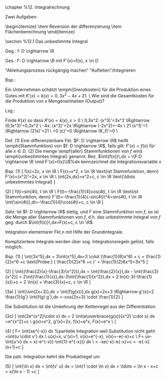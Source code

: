 
\chapter %12.
Integralrechnung

Zwei Aufgaben:

\begin{itemize}
\item Reversion der differenzierung
\item Flächenberechnung
\end{itemize}

\section %12.1
Das unbestimmte Integral

Geg.: f: D \rightarrow \R

Ges.: F: D \rightarrow \R mit F'(x)=f(x), x \in D

"Ableitungsprozess rückgängig machen"
"Aufleiten"/Integrieren

Bsp.:

Ein Unternehmen schätzt \emph{Grenzkosten} für die Produktion eines Gutes mit
$K'(x)=k(x)=0,3x^2 -4x +21$. \\
Wie sind die Gesamtkosten für die Produktion von $x$ Mengeneinheiten (Output)?

Lsg.:

Finde $K(x)$ so dass $K'(x)=k(x), x>0$ \\
0,3x^2:	(x^3)'=3x^2	\Rightarrow (0,1x^3)'=0,3x^2 \\
-4x:	(x^2)'=2x	\Rightarrow (-2x^2)=-4x \\
21		(x^1)'=1	\Rightarrow (21x)'=21 \\
+0		(c)'=0		\Rightarrow (K_f)'=0 \\

Def.
(1) Eine differenzierbare Fkt.
$F: D \rightarrow \R$ heißt \emph{Stammfunktion} von $f: D \rightarrow \R$, falls gilt: $F'(x)=f(x)$ für alle $x \in D$.
(2) Die menge \empf{aller} Stammfunktionen von $f$ wird \emph{unbestimmtes Integral} genannt. Bez.
$\int{f(x)}\,dx = \{F:D \rightarrow \R \mid F'(x)=f(x)\}$%dx kennzeichnet die Integrationsvariable x

Bsp:
(1)
\[
f(x)=2x, x \in \R \\
F(x)=x^2, x \in \R \text{ist Stammfunktion, denn} F'(x)=(x^2)'=2x, x \in \R \\
\int{2x\,dx}=x^2+c, c \in \R \text{\ldots unbestimmtes Integral}
\]

(2)
\[
f(t)=sin(4t), t \in \R \\
F(t)=-\frac{1}{4}cos(4t), t \in \R \text{ist Stammfunktion, denn} F'(t)=-\frac{1}{4}(-sin(4t))*4=sin(4t), t \in \R
\int{\sin(4t)}\,dt=-\frac{1}{4}\cos(4t)+c, c \in \R
\]

Satz:
Ist $f: D \rightarrow \R$ stetig, und $F$ eine Stammfunktion von $f$, so ist die Menge aller Stammfunktionen von $f$, d.h. das unbestimmte Integral von $f$ geg. durch
$\int{f(x)}\,dx=F(x)+c, c \in \R$.

Integration elementarer Fkt.n mit Hilfe der Grundintegrale.

Kompliziertere Integrale werden über sog. Integrationsregeln gelöst, falls möglich.

Bsp.
(1)
\[
\int{3x^5}\,dx = 3\int{x^5}\,dx=3 \cdot (\frac{1}{6}x^6) + c = \frac{1}{2}x^6 +c
\text{Probe:} ( \frac{1}{2}x^6 +c )' = \frac{1}{2}6x^5=3x^5
\]

(2)
\[
\int{(\frac{2}{x}-\frac{3}{x^2})}\,dx
= \int{\frac{2}{x}}\,dx - \int{\frac{3}{x^2}}
= 2\int{\frac{1}{x}}\,dx-3\int{\frac{1}{x^2}}\,dx
= 2 ln(x)-3(-\frac{1}{x})+c
= 2 \ln(x) + \frac{3}{x}+c, c \in \R
\]

(3a)
\[
\int{\sin(2x+3)}\,dx
= \int{f(g(x))}\,dx
g(x)=2x+3 \Rightarrow g'(x)=2
\frac{1}{g'} \int{f(g) g'}\,dx
=-cos(2x+3) \cdot \frac{1}{2}
\]

Die Substitution ist die Umkehrung der Kettenregel aus der Differentiation.

(3c)
\[
\int{2e^{x^2}\cdot x} dx = 2 \int{e\overbrace{g(x)}{x^2} \cdot x} dx
=e^{x^2}+c \\
g(x)=x^2, g'(x)=2x, f(x)=e^x, F(x)=e^x \\
\]

(4)
\[
F= \int{xe^{-x}} dx %partielle Integration weil Substitution nicht geht
=\int{u \cdot v'} dx \\
u(x)=x, u'(x)=1,
v(x)=e^{-x}, v(x)=-e{-x}+c \\
F= uv-\int{u'v} dx = x(-e^{-x})-\int{1(-e^{-x})} dx \\
= -xe{-x}-e{-x}+c = -e{-x}(x+1)+c
\]

Die patr. Integration kehrt die Produktregel um

(5)
\[
\int{\ln x} dx
= \int{v' u} dx
= \int{1 \cdot \ln x} dx
= \ldots
= \ln x - x+c
= x(\ln x - 1) +c
\]
